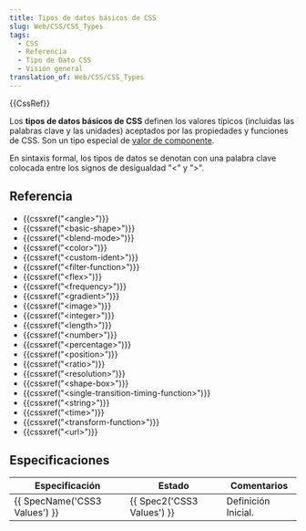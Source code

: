 ```yaml
---
title: Tipos de datos básicos de CSS
slug: Web/CSS/CSS_Types
tags:
  - CSS
  - Referencia
  - Tipo de Dato CSS
  - Visión general
translation_of: Web/CSS/CSS_Types
---
```

{{CssRef}}

Los **tipos de datos básicos de CSS** definen los valores típicos (incluidas las palabras clave y las unidades) aceptados por las propiedades y funciones de CSS. Son un tipo especial de [valor de componente](https://www.w3.org/TR/css3-values/#component-types).

En sintaxis formal, los tipos de datos se denotan con una palabra clave colocada entre los signos de desigualdad "<" y ">".

## Referencia

- {{cssxref("&lt;angle&gt;")}}
- {{cssxref("&lt;basic-shape&gt;")}}
- {{cssxref("&lt;blend-mode&gt;")}}
- {{cssxref("&lt;color&gt;")}}
- {{cssxref("&lt;custom-ident&gt;")}}
- {{cssxref("&lt;filter-function&gt;")}}
- {{cssxref("&lt;flex&gt;")}}
- {{cssxref("&lt;frequency&gt;")}}
- {{cssxref("&lt;gradient&gt;")}}
- {{cssxref("&lt;image&gt;")}}
- {{cssxref("&lt;integer&gt;")}}
- {{cssxref("&lt;length&gt;")}}
- {{cssxref("&lt;number&gt;")}}
- {{cssxref("&lt;percentage&gt;")}}
- {{cssxref("&lt;position&gt;")}}
- {{cssxref("&lt;ratio&gt;")}}
- {{cssxref("&lt;resolution&gt;")}}
- {{cssxref("&lt;shape-box&gt;")}}
- {{cssxref("&lt;single-transition-timing-function&gt;")}}
- {{cssxref("&lt;string&gt;")}}
- {{cssxref("&lt;time&gt;")}}
- {{cssxref("&lt;transform-function&gt;")}}
- {{cssxref("&lt;url&gt;")}}

## Especificaciones

| Especificación                           | Estado                               | Comentarios         |
| ---------------------------------------- | ------------------------------------ | ------------------- |
| {{ SpecName('CSS3 Values') }} | {{ Spec2('CSS3 Values') }} | Definición Inicial. |
